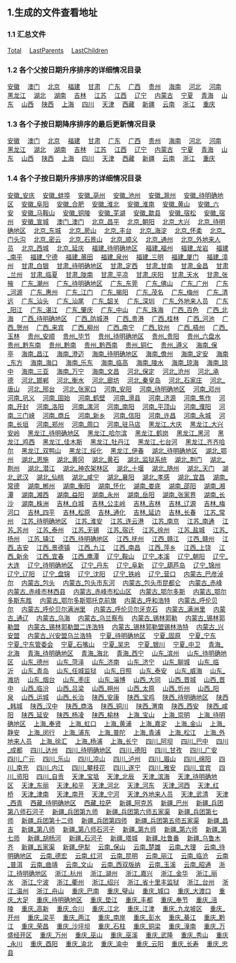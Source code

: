 
## 1.生成的文件查看地址

### 1.1 汇总文件


[Total](data/Total.csv)&emsp;
[LastParents](data/LastParents.csv)&emsp;
[LastChildren](data/LastChildren.csv)&emsp;


### 1.2 各个父按日期升序排序的详细情况目录


[安徽](data/ParentDetail/安徽.csv)&emsp;
[澳门](data/ParentDetail/澳门.csv)&emsp;
[北京](data/ParentDetail/北京.csv)&emsp;
[福建](data/ParentDetail/福建.csv)&emsp;
[甘肃](data/ParentDetail/甘肃.csv)&emsp;
[广东](data/ParentDetail/广东.csv)&emsp;
[广西](data/ParentDetail/广西.csv)&emsp;
[贵州](data/ParentDetail/贵州.csv)&emsp;
[海南](data/ParentDetail/海南.csv)&emsp;
[河北](data/ParentDetail/河北.csv)&emsp;
[河南](data/ParentDetail/河南.csv)&emsp;
[黑龙江](data/ParentDetail/黑龙江.csv)&emsp;
[湖北](data/ParentDetail/湖北.csv)&emsp;
[湖南](data/ParentDetail/湖南.csv)&emsp;
[吉林](data/ParentDetail/吉林.csv)&emsp;
[江苏](data/ParentDetail/江苏.csv)&emsp;
[江西](data/ParentDetail/江西.csv)&emsp;
[辽宁](data/ParentDetail/辽宁.csv)&emsp;
[内蒙古](data/ParentDetail/内蒙古.csv)&emsp;
[宁夏](data/ParentDetail/宁夏.csv)&emsp;
[青海](data/ParentDetail/青海.csv)&emsp;
[山东](data/ParentDetail/山东.csv)&emsp;
[山西](data/ParentDetail/山西.csv)&emsp;
[陕西](data/ParentDetail/陕西.csv)&emsp;
[上海](data/ParentDetail/上海.csv)&emsp;
[四川](data/ParentDetail/四川.csv)&emsp;
[天津](data/ParentDetail/天津.csv)&emsp;
[西藏](data/ParentDetail/西藏.csv)&emsp;
[新疆](data/ParentDetail/新疆.csv)&emsp;
[云南](data/ParentDetail/云南.csv)&emsp;
[浙江](data/ParentDetail/浙江.csv)&emsp;
[重庆](data/ParentDetail/重庆.csv)&emsp;

### 1.3 各个子按日期降序排序的最后更新情况目录


[安徽](data/ParentLastChildren/安徽.csv)&emsp;
[澳门](data/ParentLastChildren/澳门.csv)&emsp;
[北京](data/ParentLastChildren/北京.csv)&emsp;
[福建](data/ParentLastChildren/福建.csv)&emsp;
[甘肃](data/ParentLastChildren/甘肃.csv)&emsp;
[广东](data/ParentLastChildren/广东.csv)&emsp;
[广西](data/ParentLastChildren/广西.csv)&emsp;
[贵州](data/ParentLastChildren/贵州.csv)&emsp;
[海南](data/ParentLastChildren/海南.csv)&emsp;
[河北](data/ParentLastChildren/河北.csv)&emsp;
[河南](data/ParentLastChildren/河南.csv)&emsp;
[黑龙江](data/ParentLastChildren/黑龙江.csv)&emsp;
[湖北](data/ParentLastChildren/湖北.csv)&emsp;
[湖南](data/ParentLastChildren/湖南.csv)&emsp;
[吉林](data/ParentLastChildren/吉林.csv)&emsp;
[江苏](data/ParentLastChildren/江苏.csv)&emsp;
[江西](data/ParentLastChildren/江西.csv)&emsp;
[辽宁](data/ParentLastChildren/辽宁.csv)&emsp;
[内蒙古](data/ParentLastChildren/内蒙古.csv)&emsp;
[宁夏](data/ParentLastChildren/宁夏.csv)&emsp;
[青海](data/ParentLastChildren/青海.csv)&emsp;
[山东](data/ParentLastChildren/山东.csv)&emsp;
[山西](data/ParentLastChildren/山西.csv)&emsp;
[陕西](data/ParentLastChildren/陕西.csv)&emsp;
[上海](data/ParentLastChildren/上海.csv)&emsp;
[四川](data/ParentLastChildren/四川.csv)&emsp;
[天津](data/ParentLastChildren/天津.csv)&emsp;
[西藏](data/ParentLastChildren/西藏.csv)&emsp;
[新疆](data/ParentLastChildren/新疆.csv)&emsp;
[云南](data/ParentLastChildren/云南.csv)&emsp;
[浙江](data/ParentLastChildren/浙江.csv)&emsp;
[重庆](data/ParentLastChildren/重庆.csv)&emsp;

### 1.4 各个子按日期升序排序的详细情况目录


[安徽_安庆](data/ChildDetail/安徽/安庆.csv)&emsp;
[安徽_蚌埠](data/ChildDetail/安徽/蚌埠.csv)&emsp;
[安徽_亳州](data/ChildDetail/安徽/亳州.csv)&emsp;
[安徽_池州](data/ChildDetail/安徽/池州.csv)&emsp;
[安徽_滁州](data/ChildDetail/安徽/滁州.csv)&emsp;
[安徽_待明确地区](data/ChildDetail/安徽/待明确地区.csv)&emsp;
[安徽_阜阳](data/ChildDetail/安徽/阜阳.csv)&emsp;
[安徽_合肥](data/ChildDetail/安徽/合肥.csv)&emsp;
[安徽_淮北](data/ChildDetail/安徽/淮北.csv)&emsp;
[安徽_淮南](data/ChildDetail/安徽/淮南.csv)&emsp;
[安徽_黄山](data/ChildDetail/安徽/黄山.csv)&emsp;
[安徽_六安](data/ChildDetail/安徽/六安.csv)&emsp;
[安徽_马鞍山](data/ChildDetail/安徽/马鞍山.csv)&emsp;
[安徽_铜陵](data/ChildDetail/安徽/铜陵.csv)&emsp;
[安徽_芜湖](data/ChildDetail/安徽/芜湖.csv)&emsp;
[安徽_歙县](data/ChildDetail/安徽/歙县.csv)&emsp;
[安徽_宿松](data/ChildDetail/安徽/宿松.csv)&emsp;
[安徽_宿州](data/ChildDetail/安徽/宿州.csv)&emsp;
[安徽_宣城](data/ChildDetail/安徽/宣城.csv)&emsp;
[澳门_澳门](data/ChildDetail/澳门/澳门.csv)&emsp;
[北京_昌平](data/ChildDetail/北京/昌平.csv)&emsp;
[北京_朝阳](data/ChildDetail/北京/朝阳.csv)&emsp;
[北京_大兴](data/ChildDetail/北京/大兴.csv)&emsp;
[北京_待明确地区](data/ChildDetail/北京/待明确地区.csv)&emsp;
[北京_东城](data/ChildDetail/北京/东城.csv)&emsp;
[北京_房山](data/ChildDetail/北京/房山.csv)&emsp;
[北京_丰台](data/ChildDetail/北京/丰台.csv)&emsp;
[北京_海淀](data/ChildDetail/北京/海淀.csv)&emsp;
[北京_怀柔](data/ChildDetail/北京/怀柔.csv)&emsp;
[北京_门头沟](data/ChildDetail/北京/门头沟.csv)&emsp;
[北京_密云](data/ChildDetail/北京/密云.csv)&emsp;
[北京_石景山](data/ChildDetail/北京/石景山.csv)&emsp;
[北京_顺义](data/ChildDetail/北京/顺义.csv)&emsp;
[北京_通州](data/ChildDetail/北京/通州.csv)&emsp;
[北京_外地来人员](data/ChildDetail/北京/外地来人员.csv)&emsp;
[北京_西城](data/ChildDetail/北京/西城.csv)&emsp;
[北京_延庆](data/ChildDetail/北京/延庆.csv)&emsp;
[福建_待明确地区](data/ChildDetail/福建/待明确地区.csv)&emsp;
[福建_福州](data/ChildDetail/福建/福州.csv)&emsp;
[福建_龙岩](data/ChildDetail/福建/龙岩.csv)&emsp;
[福建_南平](data/ChildDetail/福建/南平.csv)&emsp;
[福建_宁德](data/ChildDetail/福建/宁德.csv)&emsp;
[福建_莆田](data/ChildDetail/福建/莆田.csv)&emsp;
[福建_泉州](data/ChildDetail/福建/泉州.csv)&emsp;
[福建_三明](data/ChildDetail/福建/三明.csv)&emsp;
[福建_厦门](data/ChildDetail/福建/厦门.csv)&emsp;
[福建_漳州](data/ChildDetail/福建/漳州.csv)&emsp;
[甘肃_白银](data/ChildDetail/甘肃/白银.csv)&emsp;
[甘肃_待明确地区](data/ChildDetail/甘肃/待明确地区.csv)&emsp;
[甘肃_定西](data/ChildDetail/甘肃/定西.csv)&emsp;
[甘肃_甘南](data/ChildDetail/甘肃/甘南.csv)&emsp;
[甘肃_金昌](data/ChildDetail/甘肃/金昌.csv)&emsp;
[甘肃_兰州](data/ChildDetail/甘肃/兰州.csv)&emsp;
[甘肃_临夏](data/ChildDetail/甘肃/临夏.csv)&emsp;
[甘肃_陇南](data/ChildDetail/甘肃/陇南.csv)&emsp;
[甘肃_平凉](data/ChildDetail/甘肃/平凉.csv)&emsp;
[甘肃_庆阳](data/ChildDetail/甘肃/庆阳.csv)&emsp;
[甘肃_天水](data/ChildDetail/甘肃/天水.csv)&emsp;
[甘肃_张掖](data/ChildDetail/甘肃/张掖.csv)&emsp;
[广东_潮州](data/ChildDetail/广东/潮州.csv)&emsp;
[广东_待明确地区](data/ChildDetail/广东/待明确地区.csv)&emsp;
[广东_东莞](data/ChildDetail/广东/东莞.csv)&emsp;
[广东_佛山](data/ChildDetail/广东/佛山.csv)&emsp;
[广东_广州](data/ChildDetail/广东/广州.csv)&emsp;
[广东_河源](data/ChildDetail/广东/河源.csv)&emsp;
[广东_惠州](data/ChildDetail/广东/惠州.csv)&emsp;
[广东_江门](data/ChildDetail/广东/江门.csv)&emsp;
[广东_揭阳](data/ChildDetail/广东/揭阳.csv)&emsp;
[广东_茂名](data/ChildDetail/广东/茂名.csv)&emsp;
[广东_梅州](data/ChildDetail/广东/梅州.csv)&emsp;
[广东_清远](data/ChildDetail/广东/清远.csv)&emsp;
[广东_汕头](data/ChildDetail/广东/汕头.csv)&emsp;
[广东_汕尾](data/ChildDetail/广东/汕尾.csv)&emsp;
[广东_韶关](data/ChildDetail/广东/韶关.csv)&emsp;
[广东_深圳](data/ChildDetail/广东/深圳.csv)&emsp;
[广东_外地来人员](data/ChildDetail/广东/外地来人员.csv)&emsp;
[广东_阳江](data/ChildDetail/广东/阳江.csv)&emsp;
[广东_湛江](data/ChildDetail/广东/湛江.csv)&emsp;
[广东_肇庆](data/ChildDetail/广东/肇庆.csv)&emsp;
[广东_中山](data/ChildDetail/广东/中山.csv)&emsp;
[广东_珠海](data/ChildDetail/广东/珠海.csv)&emsp;
[广西_百色](data/ChildDetail/广西/百色.csv)&emsp;
[广西_北海](data/ChildDetail/广西/北海.csv)&emsp;
[广西_待明确地区](data/ChildDetail/广西/待明确地区.csv)&emsp;
[广西_防城港](data/ChildDetail/广西/防城港.csv)&emsp;
[广西_贵港](data/ChildDetail/广西/贵港.csv)&emsp;
[广西_桂林](data/ChildDetail/广西/桂林.csv)&emsp;
[广西_河池](data/ChildDetail/广西/河池.csv)&emsp;
[广西_贺州](data/ChildDetail/广西/贺州.csv)&emsp;
[广西_来宾](data/ChildDetail/广西/来宾.csv)&emsp;
[广西_柳州](data/ChildDetail/广西/柳州.csv)&emsp;
[广西_南宁](data/ChildDetail/广西/南宁.csv)&emsp;
[广西_钦州](data/ChildDetail/广西/钦州.csv)&emsp;
[广西_梧州](data/ChildDetail/广西/梧州.csv)&emsp;
[广西_玉林](data/ChildDetail/广西/玉林.csv)&emsp;
[贵州_安顺](data/ChildDetail/贵州/安顺.csv)&emsp;
[贵州_毕节](data/ChildDetail/贵州/毕节.csv)&emsp;
[贵州_待明确地区](data/ChildDetail/贵州/待明确地区.csv)&emsp;
[贵州_贵阳](data/ChildDetail/贵州/贵阳.csv)&emsp;
[贵州_六盘水](data/ChildDetail/贵州/六盘水.csv)&emsp;
[贵州_黔东南](data/ChildDetail/贵州/黔东南.csv)&emsp;
[贵州_黔南](data/ChildDetail/贵州/黔南.csv)&emsp;
[贵州_黔西南](data/ChildDetail/贵州/黔西南.csv)&emsp;
[贵州_铜仁](data/ChildDetail/贵州/铜仁.csv)&emsp;
[贵州_遵义](data/ChildDetail/贵州/遵义.csv)&emsp;
[海南_保亭](data/ChildDetail/海南/保亭.csv)&emsp;
[海南_昌江](data/ChildDetail/海南/昌江.csv)&emsp;
[海南_澄迈](data/ChildDetail/海南/澄迈.csv)&emsp;
[海南_待明确地区](data/ChildDetail/海南/待明确地区.csv)&emsp;
[海南_儋州](data/ChildDetail/海南/儋州.csv)&emsp;
[海南_定安](data/ChildDetail/海南/定安.csv)&emsp;
[海南_东方](data/ChildDetail/海南/东方.csv)&emsp;
[海南_海口](data/ChildDetail/海南/海口.csv)&emsp;
[海南_乐东](data/ChildDetail/海南/乐东.csv)&emsp;
[海南_临高](data/ChildDetail/海南/临高.csv)&emsp;
[海南_陵水](data/ChildDetail/海南/陵水.csv)&emsp;
[海南_琼海](data/ChildDetail/海南/琼海.csv)&emsp;
[海南_琼中](data/ChildDetail/海南/琼中.csv)&emsp;
[海南_三亚](data/ChildDetail/海南/三亚.csv)&emsp;
[海南_万宁](data/ChildDetail/海南/万宁.csv)&emsp;
[海南_文昌](data/ChildDetail/海南/文昌.csv)&emsp;
[河北_保定](data/ChildDetail/河北/保定.csv)&emsp;
[河北_沧州](data/ChildDetail/河北/沧州.csv)&emsp;
[河北_承德](data/ChildDetail/河北/承德.csv)&emsp;
[河北_邯郸](data/ChildDetail/河北/邯郸.csv)&emsp;
[河北_衡水](data/ChildDetail/河北/衡水.csv)&emsp;
[河北_廊坊](data/ChildDetail/河北/廊坊.csv)&emsp;
[河北_秦皇岛](data/ChildDetail/河北/秦皇岛.csv)&emsp;
[河北_石家庄](data/ChildDetail/河北/石家庄.csv)&emsp;
[河北_唐山](data/ChildDetail/河北/唐山.csv)&emsp;
[河北_邢台](data/ChildDetail/河北/邢台.csv)&emsp;
[河北_张家口](data/ChildDetail/河北/张家口.csv)&emsp;
[河南_安阳](data/ChildDetail/河南/安阳.csv)&emsp;
[河南_待明确地区](data/ChildDetail/河南/待明确地区.csv)&emsp;
[河南_邓州](data/ChildDetail/河南/邓州.csv)&emsp;
[河南_巩义](data/ChildDetail/河南/巩义.csv)&emsp;
[河南_固始](data/ChildDetail/河南/固始.csv)&emsp;
[河南_鹤壁](data/ChildDetail/河南/鹤壁.csv)&emsp;
[河南_滑县](data/ChildDetail/河南/滑县.csv)&emsp;
[河南_济源](data/ChildDetail/河南/济源.csv)&emsp;
[河南_焦作](data/ChildDetail/河南/焦作.csv)&emsp;
[河南_开封](data/ChildDetail/河南/开封.csv)&emsp;
[河南_洛阳](data/ChildDetail/河南/洛阳.csv)&emsp;
[河南_漯河](data/ChildDetail/河南/漯河.csv)&emsp;
[河南_南阳](data/ChildDetail/河南/南阳.csv)&emsp;
[河南_平顶山](data/ChildDetail/河南/平顶山.csv)&emsp;
[河南_濮阳](data/ChildDetail/河南/濮阳.csv)&emsp;
[河南_三门峡](data/ChildDetail/河南/三门峡.csv)&emsp;
[河南_商丘](data/ChildDetail/河南/商丘.csv)&emsp;
[河南_新乡](data/ChildDetail/河南/新乡.csv)&emsp;
[河南_信阳](data/ChildDetail/河南/信阳.csv)&emsp;
[河南_许昌](data/ChildDetail/河南/许昌.csv)&emsp;
[河南_永城](data/ChildDetail/河南/永城.csv)&emsp;
[河南_长垣](data/ChildDetail/河南/长垣.csv)&emsp;
[河南_郑州](data/ChildDetail/河南/郑州.csv)&emsp;
[河南_周口](data/ChildDetail/河南/周口.csv)&emsp;
[河南_驻马店](data/ChildDetail/河南/驻马店.csv)&emsp;
[黑龙江_大庆](data/ChildDetail/黑龙江/大庆.csv)&emsp;
[黑龙江_大兴安岭](data/ChildDetail/黑龙江/大兴安岭.csv)&emsp;
[黑龙江_待明确地区](data/ChildDetail/黑龙江/待明确地区.csv)&emsp;
[黑龙江_哈尔滨](data/ChildDetail/黑龙江/哈尔滨.csv)&emsp;
[黑龙江_鹤岗](data/ChildDetail/黑龙江/鹤岗.csv)&emsp;
[黑龙江_黑河](data/ChildDetail/黑龙江/黑河.csv)&emsp;
[黑龙江_鸡西](data/ChildDetail/黑龙江/鸡西.csv)&emsp;
[黑龙江_佳木斯](data/ChildDetail/黑龙江/佳木斯.csv)&emsp;
[黑龙江_牡丹江](data/ChildDetail/黑龙江/牡丹江.csv)&emsp;
[黑龙江_七台河](data/ChildDetail/黑龙江/七台河.csv)&emsp;
[黑龙江_齐齐哈尔](data/ChildDetail/黑龙江/齐齐哈尔.csv)&emsp;
[黑龙江_双鸭山](data/ChildDetail/黑龙江/双鸭山.csv)&emsp;
[黑龙江_绥化](data/ChildDetail/黑龙江/绥化.csv)&emsp;
[黑龙江_伊春](data/ChildDetail/黑龙江/伊春.csv)&emsp;
[湖北_待明确地区](data/ChildDetail/湖北/待明确地区.csv)&emsp;
[湖北_鄂州](data/ChildDetail/湖北/鄂州.csv)&emsp;
[湖北_恩施](data/ChildDetail/湖北/恩施.csv)&emsp;
[湖北_黄冈](data/ChildDetail/湖北/黄冈.csv)&emsp;
[湖北_黄石](data/ChildDetail/湖北/黄石.csv)&emsp;
[湖北_监狱系统](data/ChildDetail/湖北/监狱系统.csv)&emsp;
[湖北_荆门](data/ChildDetail/湖北/荆门.csv)&emsp;
[湖北_荆州](data/ChildDetail/湖北/荆州.csv)&emsp;
[湖北_潜江](data/ChildDetail/湖北/潜江.csv)&emsp;
[湖北_神农架林区](data/ChildDetail/湖北/神农架林区.csv)&emsp;
[湖北_十堰](data/ChildDetail/湖北/十堰.csv)&emsp;
[湖北_随州](data/ChildDetail/湖北/随州.csv)&emsp;
[湖北_天门](data/ChildDetail/湖北/天门.csv)&emsp;
[湖北_武汉](data/ChildDetail/湖北/武汉.csv)&emsp;
[湖北_仙桃](data/ChildDetail/湖北/仙桃.csv)&emsp;
[湖北_咸宁](data/ChildDetail/湖北/咸宁.csv)&emsp;
[湖北_襄阳](data/ChildDetail/湖北/襄阳.csv)&emsp;
[湖北_孝感](data/ChildDetail/湖北/孝感.csv)&emsp;
[湖北_宜昌](data/ChildDetail/湖北/宜昌.csv)&emsp;
[湖南_常德](data/ChildDetail/湖南/常德.csv)&emsp;
[湖南_郴州](data/ChildDetail/湖南/郴州.csv)&emsp;
[湖南_衡阳](data/ChildDetail/湖南/衡阳.csv)&emsp;
[湖南_怀化](data/ChildDetail/湖南/怀化.csv)&emsp;
[湖南_娄底](data/ChildDetail/湖南/娄底.csv)&emsp;
[湖南_邵阳](data/ChildDetail/湖南/邵阳.csv)&emsp;
[湖南_湘潭](data/ChildDetail/湖南/湘潭.csv)&emsp;
[湖南_湘西](data/ChildDetail/湖南/湘西.csv)&emsp;
[湖南_益阳](data/ChildDetail/湖南/益阳.csv)&emsp;
[湖南_永州](data/ChildDetail/湖南/永州.csv)&emsp;
[湖南_岳阳](data/ChildDetail/湖南/岳阳.csv)&emsp;
[湖南_张家界](data/ChildDetail/湖南/张家界.csv)&emsp;
[湖南_长沙](data/ChildDetail/湖南/长沙.csv)&emsp;
[湖南_株洲](data/ChildDetail/湖南/株洲.csv)&emsp;
[吉林_白城](data/ChildDetail/吉林/白城.csv)&emsp;
[吉林_公主岭](data/ChildDetail/吉林/公主岭.csv)&emsp;
[吉林_吉林](data/ChildDetail/吉林/吉林.csv)&emsp;
[吉林_辽源](data/ChildDetail/吉林/辽源.csv)&emsp;
[吉林_梅河口](data/ChildDetail/吉林/梅河口.csv)&emsp;
[吉林_四平](data/ChildDetail/吉林/四平.csv)&emsp;
[吉林_松原](data/ChildDetail/吉林/松原.csv)&emsp;
[吉林_通化](data/ChildDetail/吉林/通化.csv)&emsp;
[吉林_延边](data/ChildDetail/吉林/延边.csv)&emsp;
[吉林_长春](data/ChildDetail/吉林/长春.csv)&emsp;
[江苏_常州](data/ChildDetail/江苏/常州.csv)&emsp;
[江苏_待明确地区](data/ChildDetail/江苏/待明确地区.csv)&emsp;
[江苏_淮安](data/ChildDetail/江苏/淮安.csv)&emsp;
[江苏_连云港](data/ChildDetail/江苏/连云港.csv)&emsp;
[江苏_南京](data/ChildDetail/江苏/南京.csv)&emsp;
[江苏_南通](data/ChildDetail/江苏/南通.csv)&emsp;
[江苏_苏州](data/ChildDetail/江苏/苏州.csv)&emsp;
[江苏_泰州](data/ChildDetail/江苏/泰州.csv)&emsp;
[江苏_无锡](data/ChildDetail/江苏/无锡.csv)&emsp;
[江苏_宿迁](data/ChildDetail/江苏/宿迁.csv)&emsp;
[江苏_徐州](data/ChildDetail/江苏/徐州.csv)&emsp;
[江苏_盐城](data/ChildDetail/江苏/盐城.csv)&emsp;
[江苏_扬州](data/ChildDetail/江苏/扬州.csv)&emsp;
[江苏_镇江](data/ChildDetail/江苏/镇江.csv)&emsp;
[江西_待明确地区](data/ChildDetail/江西/待明确地区.csv)&emsp;
[江西_抚州](data/ChildDetail/江西/抚州.csv)&emsp;
[江西_赣江](data/ChildDetail/江西/赣江.csv)&emsp;
[江西_赣州](data/ChildDetail/江西/赣州.csv)&emsp;
[江西_吉安](data/ChildDetail/江西/吉安.csv)&emsp;
[江西_景德镇](data/ChildDetail/江西/景德镇.csv)&emsp;
[江西_九江](data/ChildDetail/江西/九江.csv)&emsp;
[江西_南昌](data/ChildDetail/江西/南昌.csv)&emsp;
[江西_萍乡](data/ChildDetail/江西/萍乡.csv)&emsp;
[江西_上饶](data/ChildDetail/江西/上饶.csv)&emsp;
[江西_新余](data/ChildDetail/江西/新余.csv)&emsp;
[江西_宜春](data/ChildDetail/江西/宜春.csv)&emsp;
[江西_鹰潭](data/ChildDetail/江西/鹰潭.csv)&emsp;
[辽宁_鞍山](data/ChildDetail/辽宁/鞍山.csv)&emsp;
[辽宁_本溪](data/ChildDetail/辽宁/本溪.csv)&emsp;
[辽宁_朝阳](data/ChildDetail/辽宁/朝阳.csv)&emsp;
[辽宁_大连](data/ChildDetail/辽宁/大连.csv)&emsp;
[辽宁_待明确地区](data/ChildDetail/辽宁/待明确地区.csv)&emsp;
[辽宁_丹东](data/ChildDetail/辽宁/丹东.csv)&emsp;
[辽宁_阜新](data/ChildDetail/辽宁/阜新.csv)&emsp;
[辽宁_葫芦岛](data/ChildDetail/辽宁/葫芦岛.csv)&emsp;
[辽宁_锦州](data/ChildDetail/辽宁/锦州.csv)&emsp;
[辽宁_辽阳](data/ChildDetail/辽宁/辽阳.csv)&emsp;
[辽宁_盘锦](data/ChildDetail/辽宁/盘锦.csv)&emsp;
[辽宁_沈阳](data/ChildDetail/辽宁/沈阳.csv)&emsp;
[辽宁_铁岭](data/ChildDetail/辽宁/铁岭.csv)&emsp;
[辽宁_营口](data/ChildDetail/辽宁/营口.csv)&emsp;
[内蒙古_巴彦淖尔](data/ChildDetail/内蒙古/巴彦淖尔.csv)&emsp;
[内蒙古_包头](data/ChildDetail/内蒙古/包头.csv)&emsp;
[内蒙古_包头市东河](data/ChildDetail/内蒙古/包头市东河.csv)&emsp;
[内蒙古_包头市昆都仑](data/ChildDetail/内蒙古/包头市昆都仑.csv)&emsp;
[内蒙古_赤峰](data/ChildDetail/内蒙古/赤峰.csv)&emsp;
[内蒙古_赤峰市林西县](data/ChildDetail/内蒙古/赤峰市林西县.csv)&emsp;
[内蒙古_赤峰市松山区](data/ChildDetail/内蒙古/赤峰市松山区.csv)&emsp;
[内蒙古_鄂尔多斯](data/ChildDetail/内蒙古/鄂尔多斯.csv)&emsp;
[内蒙古_鄂尔多斯东胜](data/ChildDetail/内蒙古/鄂尔多斯东胜.csv)&emsp;
[内蒙古_鄂尔多斯鄂托克前旗](data/ChildDetail/内蒙古/鄂尔多斯鄂托克前旗.csv)&emsp;
[内蒙古_呼和浩特](data/ChildDetail/内蒙古/呼和浩特.csv)&emsp;
[内蒙古_呼伦贝尔](data/ChildDetail/内蒙古/呼伦贝尔.csv)&emsp;
[内蒙古_呼伦贝尔满洲里](data/ChildDetail/内蒙古/呼伦贝尔满洲里.csv)&emsp;
[内蒙古_呼伦贝尔牙克石](data/ChildDetail/内蒙古/呼伦贝尔牙克石.csv)&emsp;
[内蒙古_满洲里](data/ChildDetail/内蒙古/满洲里.csv)&emsp;
[内蒙古_通辽](data/ChildDetail/内蒙古/通辽.csv)&emsp;
[内蒙古_乌海](data/ChildDetail/内蒙古/乌海.csv)&emsp;
[内蒙古_乌兰察布](data/ChildDetail/内蒙古/乌兰察布.csv)&emsp;
[内蒙古_锡林郭勒](data/ChildDetail/内蒙古/锡林郭勒.csv)&emsp;
[内蒙古_锡林郭勒盟](data/ChildDetail/内蒙古/锡林郭勒盟.csv)&emsp;
[内蒙古_锡林郭勒盟二连浩特](data/ChildDetail/内蒙古/锡林郭勒盟二连浩特.csv)&emsp;
[内蒙古_锡林郭勒盟锡林浩特](data/ChildDetail/内蒙古/锡林郭勒盟锡林浩特.csv)&emsp;
[内蒙古_兴安盟](data/ChildDetail/内蒙古/兴安盟.csv)&emsp;
[内蒙古_兴安盟乌兰浩特](data/ChildDetail/内蒙古/兴安盟乌兰浩特.csv)&emsp;
[宁夏_待明确地区](data/ChildDetail/宁夏/待明确地区.csv)&emsp;
[宁夏_固原](data/ChildDetail/宁夏/固原.csv)&emsp;
[宁夏_宁东](data/ChildDetail/宁夏/宁东.csv)&emsp;
[宁夏_宁东管委会](data/ChildDetail/宁夏/宁东管委会.csv)&emsp;
[宁夏_石嘴山](data/ChildDetail/宁夏/石嘴山.csv)&emsp;
[宁夏_吴忠](data/ChildDetail/宁夏/吴忠.csv)&emsp;
[宁夏_银川](data/ChildDetail/宁夏/银川.csv)&emsp;
[宁夏_中卫](data/ChildDetail/宁夏/中卫.csv)&emsp;
[青海_北海](data/ChildDetail/青海/北海.csv)&emsp;
[青海_待明确地区](data/ChildDetail/青海/待明确地区.csv)&emsp;
[青海_海北](data/ChildDetail/青海/海北.csv)&emsp;
[青海_西宁](data/ChildDetail/青海/西宁.csv)&emsp;
[山东_滨州](data/ChildDetail/山东/滨州.csv)&emsp;
[山东_待明确地区](data/ChildDetail/山东/待明确地区.csv)&emsp;
[山东_德州](data/ChildDetail/山东/德州.csv)&emsp;
[山东_菏泽](data/ChildDetail/山东/菏泽.csv)&emsp;
[山东_济南](data/ChildDetail/山东/济南.csv)&emsp;
[山东_济宁](data/ChildDetail/山东/济宁.csv)&emsp;
[山东_聊城](data/ChildDetail/山东/聊城.csv)&emsp;
[山东_临沂](data/ChildDetail/山东/临沂.csv)&emsp;
[山东_青岛](data/ChildDetail/山东/青岛.csv)&emsp;
[山东_任城监狱](data/ChildDetail/山东/任城监狱.csv)&emsp;
[山东_日照](data/ChildDetail/山东/日照.csv)&emsp;
[山东_泰安](data/ChildDetail/山东/泰安.csv)&emsp;
[山东_威海](data/ChildDetail/山东/威海.csv)&emsp;
[山东_潍坊](data/ChildDetail/山东/潍坊.csv)&emsp;
[山东_烟台](data/ChildDetail/山东/烟台.csv)&emsp;
[山东_枣庄](data/ChildDetail/山东/枣庄.csv)&emsp;
[山东_淄博](data/ChildDetail/山东/淄博.csv)&emsp;
[山西_大同](data/ChildDetail/山西/大同.csv)&emsp;
[山西_晋城](data/ChildDetail/山西/晋城.csv)&emsp;
[山西_晋中](data/ChildDetail/山西/晋中.csv)&emsp;
[山西_临汾](data/ChildDetail/山西/临汾.csv)&emsp;
[山西_吕梁](data/ChildDetail/山西/吕梁.csv)&emsp;
[山西_朔州](data/ChildDetail/山西/朔州.csv)&emsp;
[山西_太原](data/ChildDetail/山西/太原.csv)&emsp;
[山西_忻州](data/ChildDetail/山西/忻州.csv)&emsp;
[山西_阳泉](data/ChildDetail/山西/阳泉.csv)&emsp;
[山西_运城](data/ChildDetail/山西/运城.csv)&emsp;
[山西_长治](data/ChildDetail/山西/长治.csv)&emsp;
[陕西_安康](data/ChildDetail/陕西/安康.csv)&emsp;
[陕西_宝鸡](data/ChildDetail/陕西/宝鸡.csv)&emsp;
[陕西_待明确地区](data/ChildDetail/陕西/待明确地区.csv)&emsp;
[陕西_韩城](data/ChildDetail/陕西/韩城.csv)&emsp;
[陕西_汉中](data/ChildDetail/陕西/汉中.csv)&emsp;
[陕西_商洛](data/ChildDetail/陕西/商洛.csv)&emsp;
[陕西_铜川](data/ChildDetail/陕西/铜川.csv)&emsp;
[陕西_渭南](data/ChildDetail/陕西/渭南.csv)&emsp;
[陕西_西安](data/ChildDetail/陕西/西安.csv)&emsp;
[陕西_咸阳](data/ChildDetail/陕西/咸阳.csv)&emsp;
[陕西_延安](data/ChildDetail/陕西/延安.csv)&emsp;
[陕西_杨凌](data/ChildDetail/陕西/杨凌.csv)&emsp;
[陕西_榆林](data/ChildDetail/陕西/榆林.csv)&emsp;
[上海_宝山](data/ChildDetail/上海/宝山.csv)&emsp;
[上海_崇明](data/ChildDetail/上海/崇明.csv)&emsp;
[上海_待明确地区](data/ChildDetail/上海/待明确地区.csv)&emsp;
[上海_奉贤](data/ChildDetail/上海/奉贤.csv)&emsp;
[上海_虹口](data/ChildDetail/上海/虹口.csv)&emsp;
[上海_黄浦](data/ChildDetail/上海/黄浦.csv)&emsp;
[上海_嘉定](data/ChildDetail/上海/嘉定.csv)&emsp;
[上海_金山](data/ChildDetail/上海/金山.csv)&emsp;
[上海_静安](data/ChildDetail/上海/静安.csv)&emsp;
[上海_闵行](data/ChildDetail/上海/闵行.csv)&emsp;
[上海_浦东](data/ChildDetail/上海/浦东.csv)&emsp;
[上海_普陀](data/ChildDetail/上海/普陀.csv)&emsp;
[上海_青浦](data/ChildDetail/上海/青浦.csv)&emsp;
[上海_松江](data/ChildDetail/上海/松江.csv)&emsp;
[上海_外地来人员](data/ChildDetail/上海/外地来人员.csv)&emsp;
[上海_徐汇](data/ChildDetail/上海/徐汇.csv)&emsp;
[上海_杨浦](data/ChildDetail/上海/杨浦.csv)&emsp;
[上海_长宁](data/ChildDetail/上海/长宁.csv)&emsp;
[四川_阿坝](data/ChildDetail/四川/阿坝.csv)&emsp;
[四川_巴中](data/ChildDetail/四川/巴中.csv)&emsp;
[四川_成都](data/ChildDetail/四川/成都.csv)&emsp;
[四川_达州](data/ChildDetail/四川/达州.csv)&emsp;
[四川_待明确地区](data/ChildDetail/四川/待明确地区.csv)&emsp;
[四川_德阳](data/ChildDetail/四川/德阳.csv)&emsp;
[四川_甘孜](data/ChildDetail/四川/甘孜.csv)&emsp;
[四川_广安](data/ChildDetail/四川/广安.csv)&emsp;
[四川_广元](data/ChildDetail/四川/广元.csv)&emsp;
[四川_乐山](data/ChildDetail/四川/乐山.csv)&emsp;
[四川_凉山](data/ChildDetail/四川/凉山.csv)&emsp;
[四川_泸州](data/ChildDetail/四川/泸州.csv)&emsp;
[四川_眉山](data/ChildDetail/四川/眉山.csv)&emsp;
[四川_绵阳](data/ChildDetail/四川/绵阳.csv)&emsp;
[四川_南充](data/ChildDetail/四川/南充.csv)&emsp;
[四川_内江](data/ChildDetail/四川/内江.csv)&emsp;
[四川_攀枝花](data/ChildDetail/四川/攀枝花.csv)&emsp;
[四川_遂宁](data/ChildDetail/四川/遂宁.csv)&emsp;
[四川_雅安](data/ChildDetail/四川/雅安.csv)&emsp;
[四川_宜宾](data/ChildDetail/四川/宜宾.csv)&emsp;
[四川_资阳](data/ChildDetail/四川/资阳.csv)&emsp;
[四川_自贡](data/ChildDetail/四川/自贡.csv)&emsp;
[天津_宝坻](data/ChildDetail/天津/宝坻.csv)&emsp;
[天津_北辰](data/ChildDetail/天津/北辰.csv)&emsp;
[天津_滨海](data/ChildDetail/天津/滨海.csv)&emsp;
[天津_待明确地区](data/ChildDetail/天津/待明确地区.csv)&emsp;
[天津_东丽](data/ChildDetail/天津/东丽.csv)&emsp;
[天津_和平](data/ChildDetail/天津/和平.csv)&emsp;
[天津_河北](data/ChildDetail/天津/河北.csv)&emsp;
[天津_河东](data/ChildDetail/天津/河东.csv)&emsp;
[天津_河西](data/ChildDetail/天津/河西.csv)&emsp;
[天津_红桥](data/ChildDetail/天津/红桥.csv)&emsp;
[天津_津南](data/ChildDetail/天津/津南.csv)&emsp;
[天津_南开](data/ChildDetail/天津/南开.csv)&emsp;
[天津_宁河](data/ChildDetail/天津/宁河.csv)&emsp;
[天津_外地来人员](data/ChildDetail/天津/外地来人员.csv)&emsp;
[天津_武清](data/ChildDetail/天津/武清.csv)&emsp;
[天津_西青](data/ChildDetail/天津/西青.csv)&emsp;
[西藏_待明确地区](data/ChildDetail/西藏/待明确地区.csv)&emsp;
[西藏_拉萨](data/ChildDetail/西藏/拉萨.csv)&emsp;
[新疆_阿克苏](data/ChildDetail/新疆/阿克苏.csv)&emsp;
[新疆_巴州](data/ChildDetail/新疆/巴州.csv)&emsp;
[新疆_兵团第八师石河子](data/ChildDetail/新疆/兵团第八师石河子.csv)&emsp;
[新疆_兵团第九师](data/ChildDetail/新疆/兵团第九师.csv)&emsp;
[新疆_兵团第六师五家渠](data/ChildDetail/新疆/兵团第六师五家渠.csv)&emsp;
[新疆_兵团第七师](data/ChildDetail/新疆/兵团第七师.csv)&emsp;
[新疆_兵团第十二师](data/ChildDetail/新疆/兵团第十二师.csv)&emsp;
[新疆_兵团第四师](data/ChildDetail/新疆/兵团第四师.csv)&emsp;
[新疆_兵团第五师五家渠](data/ChildDetail/新疆/兵团第五师五家渠.csv)&emsp;
[新疆_昌吉](data/ChildDetail/新疆/昌吉.csv)&emsp;
[新疆_第八师](data/ChildDetail/新疆/第八师.csv)&emsp;
[新疆_第八师石河子](data/ChildDetail/新疆/第八师石河子.csv)&emsp;
[新疆_第九师](data/ChildDetail/新疆/第九师.csv)&emsp;
[新疆_第六师](data/ChildDetail/新疆/第六师.csv)&emsp;
[新疆_第七师](data/ChildDetail/新疆/第七师.csv)&emsp;
[新疆_胡杨河](data/ChildDetail/新疆/胡杨河.csv)&emsp;
[新疆_石河子](data/ChildDetail/新疆/石河子.csv)&emsp;
[新疆_塔城](data/ChildDetail/新疆/塔城.csv)&emsp;
[新疆_吐鲁番](data/ChildDetail/新疆/吐鲁番.csv)&emsp;
[新疆_乌鲁木齐](data/ChildDetail/新疆/乌鲁木齐.csv)&emsp;
[新疆_五家渠](data/ChildDetail/新疆/五家渠.csv)&emsp;
[新疆_伊犁](data/ChildDetail/新疆/伊犁.csv)&emsp;
[云南_保山](data/ChildDetail/云南/保山.csv)&emsp;
[云南_楚雄](data/ChildDetail/云南/楚雄.csv)&emsp;
[云南_大理](data/ChildDetail/云南/大理.csv)&emsp;
[云南_待明确地区](data/ChildDetail/云南/待明确地区.csv)&emsp;
[云南_德宏](data/ChildDetail/云南/德宏.csv)&emsp;
[云南_红河](data/ChildDetail/云南/红河.csv)&emsp;
[云南_昆明](data/ChildDetail/云南/昆明.csv)&emsp;
[云南_丽江](data/ChildDetail/云南/丽江.csv)&emsp;
[云南_临沧](data/ChildDetail/云南/临沧.csv)&emsp;
[云南_普洱](data/ChildDetail/云南/普洱.csv)&emsp;
[云南_曲靖](data/ChildDetail/云南/曲靖.csv)&emsp;
[云南_文山](data/ChildDetail/云南/文山.csv)&emsp;
[云南_西双版纳](data/ChildDetail/云南/西双版纳.csv)&emsp;
[云南_玉溪](data/ChildDetail/云南/玉溪.csv)&emsp;
[云南_昭通](data/ChildDetail/云南/昭通.csv)&emsp;
[浙江_待明确地区](data/ChildDetail/浙江/待明确地区.csv)&emsp;
[浙江_杭州](data/ChildDetail/浙江/杭州.csv)&emsp;
[浙江_湖州](data/ChildDetail/浙江/湖州.csv)&emsp;
[浙江_嘉兴](data/ChildDetail/浙江/嘉兴.csv)&emsp;
[浙江_金华](data/ChildDetail/浙江/金华.csv)&emsp;
[浙江_丽水](data/ChildDetail/浙江/丽水.csv)&emsp;
[浙江_宁波](data/ChildDetail/浙江/宁波.csv)&emsp;
[浙江_衢州](data/ChildDetail/浙江/衢州.csv)&emsp;
[浙江_绍兴](data/ChildDetail/浙江/绍兴.csv)&emsp;
[浙江_省十里丰监狱](data/ChildDetail/浙江/省十里丰监狱.csv)&emsp;
[浙江_台州](data/ChildDetail/浙江/台州.csv)&emsp;
[浙江_温州](data/ChildDetail/浙江/温州.csv)&emsp;
[浙江_舟山](data/ChildDetail/浙江/舟山.csv)&emsp;
[重庆_巴南](data/ChildDetail/重庆/巴南.csv)&emsp;
[重庆_璧山](data/ChildDetail/重庆/璧山.csv)&emsp;
[重庆_城口](data/ChildDetail/重庆/城口.csv)&emsp;
[重庆_大渡口](data/ChildDetail/重庆/大渡口.csv)&emsp;
[重庆_大足](data/ChildDetail/重庆/大足.csv)&emsp;
[重庆_待明确地区](data/ChildDetail/重庆/待明确地区.csv)&emsp;
[重庆_垫江](data/ChildDetail/重庆/垫江.csv)&emsp;
[重庆_丰都](data/ChildDetail/重庆/丰都.csv)&emsp;
[重庆_奉节](data/ChildDetail/重庆/奉节.csv)&emsp;
[重庆_涪陵](data/ChildDetail/重庆/涪陵.csv)&emsp;
[重庆_高新](data/ChildDetail/重庆/高新.csv)&emsp;
[重庆_合川](data/ChildDetail/重庆/合川.csv)&emsp;
[重庆_江北](data/ChildDetail/重庆/江北.csv)&emsp;
[重庆_江津](data/ChildDetail/重庆/江津.csv)&emsp;
[重庆_九龙坡区](data/ChildDetail/重庆/九龙坡区.csv)&emsp;
[重庆_开州](data/ChildDetail/重庆/开州.csv)&emsp;
[重庆_梁平](data/ChildDetail/重庆/梁平.csv)&emsp;
[重庆_两江](data/ChildDetail/重庆/两江.csv)&emsp;
[重庆_南岸](data/ChildDetail/重庆/南岸.csv)&emsp;
[重庆_彭水](data/ChildDetail/重庆/彭水.csv)&emsp;
[重庆_綦江](data/ChildDetail/重庆/綦江.csv)&emsp;
[重庆_黔江](data/ChildDetail/重庆/黔江.csv)&emsp;
[重庆_荣昌](data/ChildDetail/重庆/荣昌.csv)&emsp;
[重庆_沙坪坝](data/ChildDetail/重庆/沙坪坝.csv)&emsp;
[重庆_石柱](data/ChildDetail/重庆/石柱.csv)&emsp;
[重庆_铜梁](data/ChildDetail/重庆/铜梁.csv)&emsp;
[重庆_潼南](data/ChildDetail/重庆/潼南.csv)&emsp;
[重庆_万盛经开区](data/ChildDetail/重庆/万盛经开区.csv)&emsp;
[重庆_万州](data/ChildDetail/重庆/万州.csv)&emsp;
[重庆_巫山](data/ChildDetail/重庆/巫山.csv)&emsp;
[重庆_巫溪](data/ChildDetail/重庆/巫溪.csv)&emsp;
[重庆_武隆](data/ChildDetail/重庆/武隆.csv)&emsp;
[重庆_秀山](data/ChildDetail/重庆/秀山.csv)&emsp;
[重庆_永川](data/ChildDetail/重庆/永川.csv)&emsp;
[重庆_酉阳](data/ChildDetail/重庆/酉阳.csv)&emsp;
[重庆_渝北](data/ChildDetail/重庆/渝北.csv)&emsp;
[重庆_渝中](data/ChildDetail/重庆/渝中.csv)&emsp;
[重庆_云阳](data/ChildDetail/重庆/云阳.csv)&emsp;
[重庆_长寿](data/ChildDetail/重庆/长寿.csv)&emsp;
[重庆_忠县](data/ChildDetail/重庆/忠县.csv)&emsp;

